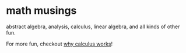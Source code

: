 # math musings
abstract algebra, analysis, calculus, linear algebra, and all kinds of other fun. 

For more fun, checkout [why calculus works](https://github.com/marksibrahim/why-calculus-works)!
